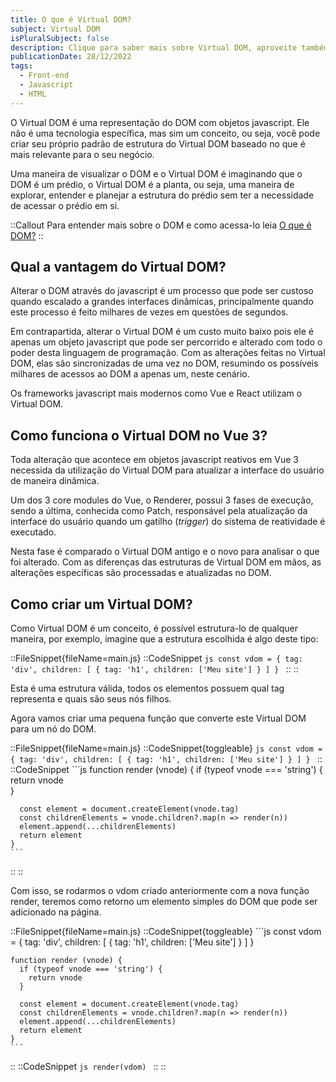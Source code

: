```yaml
---
title: O que é Virtual DOM?
subject: Virtual DOM
isPluralSubject: false
description: Clique para saber mais sobre Virtual DOM, aproveite também para explorar mais conteúdos sobre Front-end, Javascript e HTML.
publicationDate: 28/12/2022
tags:
  - Front-end
  - Javascript
  - HTML
---
```


O Virtual DOM é uma representação do DOM com objetos javascript. Ele não é uma tecnologia específica, mas sim um conceito, ou seja, você pode criar seu próprio padrão de estrutura do Virtual DOM baseado no que é mais relevante para o seu negócio.

Uma maneira de visualizar o DOM e o Virtual DOM é imaginando que o DOM é um prédio, o Virtual DOM é a planta, ou seja, uma maneira de explorar, entender e planejar a estrutura do prédio sem ter a necessidade de acessar o prédio em si.

::Callout
Para entender mais sobre o DOM e como acessa-lo leia [O que é DOM?](/glossary/dom)
::

## Qual a vantagem do Virtual DOM?

Alterar o DOM através do javascript é um processo que pode ser custoso quando escalado a grandes interfaces dinâmicas, principalmente quando este processo é feito milhares de vezes em questões de segundos.

Em contrapartida, alterar o Virtual DOM é um custo muito baixo pois ele é apenas um objeto javascript que pode ser percorrido e alterado com todo o poder desta linguagem de programação. Com as alterações feitas no Virtual DOM, elas são sincronizadas de uma vez no DOM, resumindo os possíveis milhares de acessos ao DOM a apenas um, neste cenário.

Os frameworks javascript mais modernos como Vue e React utilizam o Virtual DOM.

## Como funciona o Virtual DOM no Vue 3?

Toda alteração que acontece em objetos javascript reativos em Vue 3 necessida da utilização do Virtual DOM para atualizar a interface do usuário de maneira dinâmica.

Um dos 3 core modules do Vue, o Renderer, possui 3 fases de execução, sendo a última, conhecida como Patch, responsável pela atualização da interface do usuário quando um gatilho (*trigger*) do sistema de reatividade é executado.

Nesta fase é comparado o Virtual DOM antigo e o novo para analisar o que foi alterado. Com as diferenças das estruturas de Virtual DOM em mãos, as alterações específicas são processadas e atualizadas no DOM.

## Como criar um Virtual DOM?

Como Virtual DOM é um conceito, é possível estrutura-lo de qualquer maneira, por exemplo, imagine que a estrutura escolhida é algo deste tipo:

::FileSnippet{fileName=main.js}
  ::CodeSnippet
    ```js
    const vdom = {
      tag: 'div',
      children: [
        {
          tag: 'h1',
          children: ['Meu site']
        }
      ]
    }
    ```
  ::
::

Esta é uma estrutura válida, todos os elementos possuem qual tag representa e quais são seus nós filhos.

Agora vamos criar uma pequena função que converte este Virtual DOM para um nó do DOM.

::FileSnippet{fileName=main.js}
  ::CodeSnippet{toggleable}
    ```js
    const vdom = {
      tag: 'div',
      children: [
        {
          tag: 'h1',
          children: ['Meu site']
        }
      ]
    }
    ```
  ::
  ::CodeSnippet
    ```js
    function render (vnode) {
      if (typeof vnode === 'string') {
        return vnode	
      }

      const element = document.createElement(vnode.tag)
      const childrenElements = vnode.children?.map(n => render(n))
      element.append(...childrenElements)
      return element
    }
    ```
  ::
::

Com isso, se rodarmos o vdom criado anteriormente com a nova função render, teremos como retorno um elemento simples do DOM que pode ser adicionado na página.


::FileSnippet{fileName=main.js}
  ::CodeSnippet{toggleable}
    ```js
    const vdom = {
      tag: 'div',
      children: [
        {
          tag: 'h1',
          children: ['Meu site']
        }
      ]
    }

    function render (vnode) {
      if (typeof vnode === 'string') {
        return vnode	
      }

      const element = document.createElement(vnode.tag)
      const childrenElements = vnode.children?.map(n => render(n))
      element.append(...childrenElements)
      return element
    }
    ```
  ::
  ::CodeSnippet
    ```js
    render(vdom)
    ```
  ::
::
